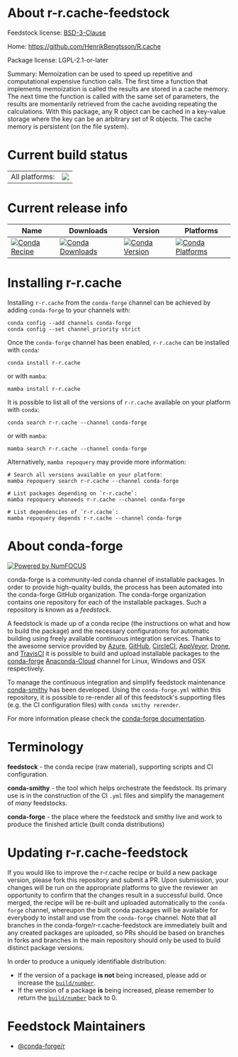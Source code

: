 About r-r.cache-feedstock
=========================

Feedstock license: [BSD-3-Clause](https://github.com/conda-forge/r-r.cache-feedstock/blob/main/LICENSE.txt)

Home: https://github.com/HenrikBengtsson/R.cache

Package license: LGPL-2.1-or-later

Summary: Memoization can be used to speed up repetitive and computational expensive function calls.  The first time a function that implements memoization is called the results are stored in a cache memory.  The next time the function is called with the same set of parameters, the results are momentarily retrieved from the cache avoiding repeating the calculations.  With this package, any R object can be cached in a key-value storage where the key can be an arbitrary set of R objects.  The cache memory is persistent (on the file system).

Current build status
====================


<table><tr><td>All platforms:</td>
    <td>
      <a href="https://dev.azure.com/conda-forge/feedstock-builds/_build/latest?definitionId=1492&branchName=main">
        <img src="https://dev.azure.com/conda-forge/feedstock-builds/_apis/build/status/r-r.cache-feedstock?branchName=main">
      </a>
    </td>
  </tr>
</table>

Current release info
====================

| Name | Downloads | Version | Platforms |
| --- | --- | --- | --- |
| [![Conda Recipe](https://img.shields.io/badge/recipe-r--r.cache-green.svg)](https://anaconda.org/conda-forge/r-r.cache) | [![Conda Downloads](https://img.shields.io/conda/dn/conda-forge/r-r.cache.svg)](https://anaconda.org/conda-forge/r-r.cache) | [![Conda Version](https://img.shields.io/conda/vn/conda-forge/r-r.cache.svg)](https://anaconda.org/conda-forge/r-r.cache) | [![Conda Platforms](https://img.shields.io/conda/pn/conda-forge/r-r.cache.svg)](https://anaconda.org/conda-forge/r-r.cache) |

Installing r-r.cache
====================

Installing `r-r.cache` from the `conda-forge` channel can be achieved by adding `conda-forge` to your channels with:

```
conda config --add channels conda-forge
conda config --set channel_priority strict
```

Once the `conda-forge` channel has been enabled, `r-r.cache` can be installed with `conda`:

```
conda install r-r.cache
```

or with `mamba`:

```
mamba install r-r.cache
```

It is possible to list all of the versions of `r-r.cache` available on your platform with `conda`:

```
conda search r-r.cache --channel conda-forge
```

or with `mamba`:

```
mamba search r-r.cache --channel conda-forge
```

Alternatively, `mamba repoquery` may provide more information:

```
# Search all versions available on your platform:
mamba repoquery search r-r.cache --channel conda-forge

# List packages depending on `r-r.cache`:
mamba repoquery whoneeds r-r.cache --channel conda-forge

# List dependencies of `r-r.cache`:
mamba repoquery depends r-r.cache --channel conda-forge
```


About conda-forge
=================

[![Powered by
NumFOCUS](https://img.shields.io/badge/powered%20by-NumFOCUS-orange.svg?style=flat&colorA=E1523D&colorB=007D8A)](https://numfocus.org)

conda-forge is a community-led conda channel of installable packages.
In order to provide high-quality builds, the process has been automated into the
conda-forge GitHub organization. The conda-forge organization contains one repository
for each of the installable packages. Such a repository is known as a *feedstock*.

A feedstock is made up of a conda recipe (the instructions on what and how to build
the package) and the necessary configurations for automatic building using freely
available continuous integration services. Thanks to the awesome service provided by
[Azure](https://azure.microsoft.com/en-us/services/devops/), [GitHub](https://github.com/),
[CircleCI](https://circleci.com/), [AppVeyor](https://www.appveyor.com/),
[Drone](https://cloud.drone.io/welcome), and [TravisCI](https://travis-ci.com/)
it is possible to build and upload installable packages to the
[conda-forge](https://anaconda.org/conda-forge) [Anaconda-Cloud](https://anaconda.org/)
channel for Linux, Windows and OSX respectively.

To manage the continuous integration and simplify feedstock maintenance
[conda-smithy](https://github.com/conda-forge/conda-smithy) has been developed.
Using the ``conda-forge.yml`` within this repository, it is possible to re-render all of
this feedstock's supporting files (e.g. the CI configuration files) with ``conda smithy rerender``.

For more information please check the [conda-forge documentation](https://conda-forge.org/docs/).

Terminology
===========

**feedstock** - the conda recipe (raw material), supporting scripts and CI configuration.

**conda-smithy** - the tool which helps orchestrate the feedstock.
                   Its primary use is in the construction of the CI ``.yml`` files
                   and simplify the management of *many* feedstocks.

**conda-forge** - the place where the feedstock and smithy live and work to
                  produce the finished article (built conda distributions)


Updating r-r.cache-feedstock
============================

If you would like to improve the r-r.cache recipe or build a new
package version, please fork this repository and submit a PR. Upon submission,
your changes will be run on the appropriate platforms to give the reviewer an
opportunity to confirm that the changes result in a successful build. Once
merged, the recipe will be re-built and uploaded automatically to the
`conda-forge` channel, whereupon the built conda packages will be available for
everybody to install and use from the `conda-forge` channel.
Note that all branches in the conda-forge/r-r.cache-feedstock are
immediately built and any created packages are uploaded, so PRs should be based
on branches in forks and branches in the main repository should only be used to
build distinct package versions.

In order to produce a uniquely identifiable distribution:
 * If the version of a package **is not** being increased, please add or increase
   the [``build/number``](https://docs.conda.io/projects/conda-build/en/latest/resources/define-metadata.html#build-number-and-string).
 * If the version of a package **is** being increased, please remember to return
   the [``build/number``](https://docs.conda.io/projects/conda-build/en/latest/resources/define-metadata.html#build-number-and-string)
   back to 0.

Feedstock Maintainers
=====================

* [@conda-forge/r](https://github.com/conda-forge/r/)

